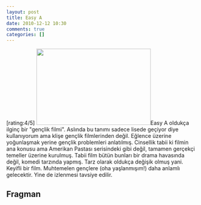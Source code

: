 ```yaml
---
layout: post
title: Easy A
date: 2010-12-12 10:30
comments: true
categories: []
---
```

[rating:4/5]
<img class="alignleft size-medium wp-image-2187" title="easy a" src="http://onurbaykal.com.tr/wp-content/uploads/2010/12/easy-a-300x200.jpg" alt="" width="300" height="200" />Easy A oldukça ilginç bir "gençlik filmi". Aslında bu tanımı sadece lisede geçiyor diye kullanıyorum ama klişe gençlik filmlerinden değil. Eğlence üzerine yoğunlaşmak yerine gençlik problemleri anlatılmış. Cinsellik tabii ki filmin ana konusu ama Amerikan Pastası serisindeki gibi değil, tamamen gerçekçi temeller üzerine kurulmuş. Tabii film bütün bunları bir drama havasında değil, komedi tarzında yapmış. Tarz olarak oldukça değişik olmuş yani. Keyifli bir film. Muhtemelen gençlere (oha yaşlanmışım!) daha anlamlı gelecektir. Yine de izlenmesi tavsiye edilir.
<!--more-->
<h2>Fragman</h2>
<object classid="clsid:d27cdb6e-ae6d-11cf-96b8-444553540000" width="560" height="340" codebase="http://download.macromedia.com/pub/shockwave/cabs/flash/swflash.cab#version=6,0,40,0"><param name="allowFullScreen" value="true" /><param name="allowscriptaccess" value="always" /><param name="src" value="http://www.youtube.com/v/KNbPnqyvItk?fs=1&amp;hl=en_US&amp;rel=0" /><param name="allowfullscreen" value="true" /><embed type="application/x-shockwave-flash" width="560" height="340" src="http://www.youtube.com/v/KNbPnqyvItk?fs=1&amp;hl=en_US&amp;rel=0" allowscriptaccess="always" allowfullscreen="true"></embed></object>
